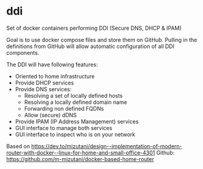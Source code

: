 # ddi
Set of docker containers performing DDI (Secure DNS, DHCP &amp; IPAM)

Goal is to use docker compose files and store them on GitHub.
Pulling in the definitions from GitHub will allow automatic configuration of all DDI components.

The DDI will have following features:

* Oriented to home infrastructure
* Provide DHCP services
* Provide DNS services:
  - Resolving a set of locally defined hosts
  - Resolving a locally defined domain name
  - Forwarding non defined FQDNs
  - Allow (secure) dDNS
* Provide IPAM (IP Address Management) services
* GUI interface to manage both services
* GUI interface to inspect who is on your network

Based on https://dev.to/mizutani/design--implementation-of-modern-router-with-docker--linux-for-home-and-small-office-4301
Github: https://github.com/m-mizutani/docker-based-home-router
